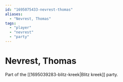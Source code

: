 ```yaml
---
id: "1695075433-nevrest-thomas"
aliases:
  - "Nevrest, Thomas"
tags:
  - "player"
  - "nevrest"
  - "party"
---
```


# Nevrest, Thomas

Part of the [[1695039283-blitz-kreek|Blitz kreek]] party.
